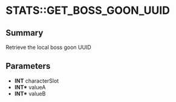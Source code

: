 # STATS::GET_BOSS_GOON_UUID

## Summary
Retrieve the local boss goon UUID

## Parameters
* **INT** characterSlot
* **INT\*** valueA
* **INT\*** valueB